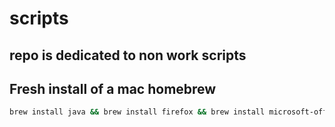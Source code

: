 # scripts

## repo is dedicated to non work scripts


## Fresh install of a mac homebrew
```zsh
brew install java && brew install firefox && brew install microsoft-office && brew install jetbrains-toolbox && brew install visual-studio-code && brew install alfred && brew install brave-browser && brew install 1password && brew install dotnet &&  brew install wget && brew install tree && brew install nvm && brew install node
```
